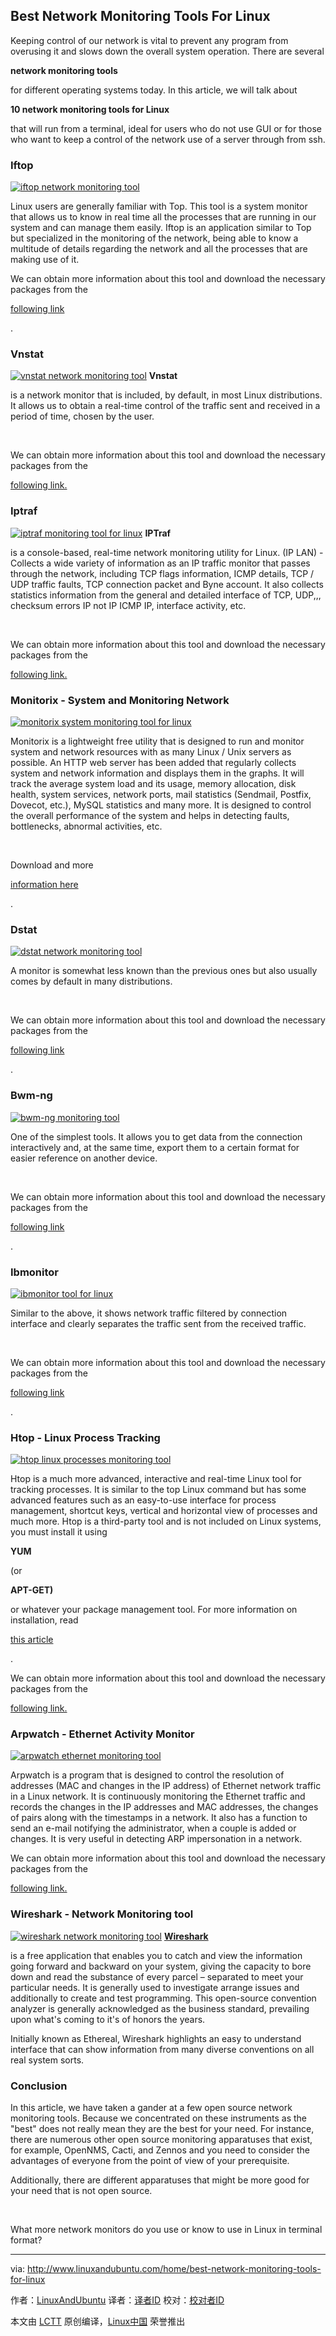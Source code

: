 Best Network Monitoring Tools For Linux
---------
Keeping control of our network is vital to prevent any program from overusing it and slows down the overall system operation. There are several

**network monitoring tools**

for different operating systems today. In this article, we will talk about

**10 network monitoring tools for Linux**

that will run from a terminal, ideal for users who do not use GUI or for those who want to keep a control of the network use of a server through from ssh.

### Iftop

 [![iftop network monitoring tool](http://www.linuxandubuntu.com/uploads/2/1/1/5/21152474/iftop_orig.png)][2] 

Linux users are generally familiar with Top. This tool is a system monitor that allows us to know in real time all the processes that are running in our system and can manage them easily. Iftop is an application similar to Top but specialized in the monitoring of the network, being able to know a multitude of details regarding the network and all the processes that are making use of it.

We can obtain more information about this tool and download the necessary packages from the

[following link][3]

.

### Vnstat

 [![vnstat network monitoring tool](http://www.linuxandubuntu.com/uploads/2/1/1/5/21152474/editor/vnstat.png?1511885309)][4] **Vnstat**

is a network monitor that is included, by default, in most Linux distributions. It allows us to obtain a real-time control of the traffic sent and received in a period of time, chosen by the user.

​

We can obtain more information about this tool and download the necessary packages from the

[following link.][5]

### Iptraf

 [![iptraf monitoring tool for linux](http://www.linuxandubuntu.com/uploads/2/1/1/5/21152474/iptraf_orig.gif)][6] **IPTraf**

is a console-based, real-time network monitoring utility for Linux. (IP LAN) - Collects a wide variety of information as an IP traffic monitor that passes through the network, including TCP flags information, ICMP details, TCP / UDP traffic faults, TCP connection packet and Byne account. It also collects statistics information from the general and detailed interface of TCP, UDP,,, checksum errors IP not IP ICMP IP, interface activity, etc.

​

We can obtain more information about this tool and download the necessary packages from the

[following link.][7]

### Monitorix - System and Monitoring Network

 [![monitorix system monitoring tool for linux](http://www.linuxandubuntu.com/uploads/2/1/1/5/21152474/monitorix_orig.png)][8] 

Monitorix is a lightweight free utility that is designed to run and monitor system and network resources with as many Linux / Unix servers as possible. An HTTP web server has been added that regularly collects system and network information and displays them in the graphs. It will track the average system load and its usage, memory allocation, disk health, system services, network ports, mail statistics (Sendmail, Postfix, Dovecot, etc.), MySQL statistics and many more. It is designed to control the overall performance of the system and helps in detecting faults, bottlenecks, abnormal activities, etc.

​

Download and more

[information here][9]

.

### Dstat

 [![dstat network monitoring tool](http://www.linuxandubuntu.com/uploads/2/1/1/5/21152474/dstat_orig.png)][10] 

A monitor is somewhat less known than the previous ones but also usually comes by default in many distributions.

​

We can obtain more information about this tool and download the necessary packages from the

[following link][11]

.

### Bwm-ng

 [![bwm-ng monitoring tool](http://www.linuxandubuntu.com/uploads/2/1/1/5/21152474/bwm-ng_orig.png)][12] 

One of the simplest tools. It allows you to get data from the connection interactively and, at the same time, export them to a certain format for easier reference on another device.

​

We can obtain more information about this tool and download the necessary packages from the

[following link][13]

.

### Ibmonitor

 [![ibmonitor tool for linux](http://www.linuxandubuntu.com/uploads/2/1/1/5/21152474/ibmonitor_orig.jpg)][14] 

Similar to the above, it shows network traffic filtered by connection interface and clearly separates the traffic sent from the received traffic.

​

We can obtain more information about this tool and download the necessary packages from the

[following link​][15]

.

### Htop - Linux Process Tracking

 [![htop linux processes monitoring tool](http://www.linuxandubuntu.com/uploads/2/1/1/5/21152474/htop_orig.png)][16] 

Htop is a much more advanced, interactive and real-time Linux tool for tracking processes. It is similar to the top Linux command but has some advanced features such as an easy-to-use interface for process management, shortcut keys, vertical and horizontal view of processes and much more. Htop is a third-party tool and is not included on Linux systems, you must install it using

**YUM**

(or

**APT-GET)**

or whatever your package management tool. For more information on installation, read

[this article][17]

.

We can obtain more information about this tool and download the necessary packages from the

[following link.][18] 

### Arpwatch - Ethernet Activity Monitor

 [![arpwatch ethernet monitoring tool](http://www.linuxandubuntu.com/uploads/2/1/1/5/21152474/arpwatch_orig.png)][19] 

Arpwatch is a program that is designed to control the resolution of addresses (MAC and changes in the IP address) of Ethernet network traffic in a Linux network. It is continuously monitoring the Ethernet traffic and records the changes in the IP addresses and MAC addresses, the changes of pairs along with the timestamps in a network. It also has a function to send an e-mail notifying the administrator, when a couple is added or changes. It is very useful in detecting ARP impersonation in a network.

We can obtain more information about this tool and download the necessary packages from the

[following link.​][20]

### Wireshark - Network Monitoring tool

 [![wireshark network monitoring tool](http://www.linuxandubuntu.com/uploads/2/1/1/5/21152474/editor/how-to-use-wireshark_1.jpg?1512299583)][21] **[Wireshark][1]**

is a free application that enables you to catch and view the information going forward and backward on your system, giving the capacity to bore down and read the substance of every parcel – separated to meet your particular needs. It is generally used to investigate arrange issues and additionally to create and test programming. This open-source convention analyzer is generally acknowledged as the business standard, prevailing upon what's coming to it's of honors the years.

Initially known as Ethereal, Wireshark highlights an easy to understand interface that can show information from many diverse conventions on all real system sorts.

### Conclusion

​In this article, we have taken a gander at a few open source network monitoring tools. Because we concentrated on these instruments as the "best" does not really mean they are the best for your need. For instance, there are numerous other open source monitoring apparatuses that exist, for example, OpenNMS, Cacti, and Zennos and you need to consider the advantages of everyone from the point of view of your prerequisite.

Additionally, there are different apparatuses that might be more good for your need that is not open source. 

​

What more network monitors do you use or know to use in Linux in terminal format?

--------------------------------------------------------------------------------

via: http://www.linuxandubuntu.com/home/best-network-monitoring-tools-for-linux

作者：[​​LinuxAndUbuntu][a]
译者：[译者ID](https://github.com/译者ID)
校对：[校对者ID](https://github.com/校对者ID)

本文由 [LCTT](https://github.com/LCTT/TranslateProject) 原创编译，[Linux中国](https://linux.cn/) 荣誉推出

[a]:http://www.linuxandubuntu.com
[1]:https://www.wireshark.org/
[2]:http://www.linuxandubuntu.com/uploads/2/1/1/5/21152474/iftop_orig.png
[3]:http://www.ex-parrot.com/pdw/iftop/
[4]:http://www.linuxandubuntu.com/uploads/2/1/1/5/21152474/edited/vnstat.png
[5]:http://humdi.net/vnstat/
[6]:http://www.linuxandubuntu.com/uploads/2/1/1/5/21152474/iptraf_orig.gif
[7]:http://iptraf.seul.org/
[8]:http://www.linuxandubuntu.com/uploads/2/1/1/5/21152474/monitorix_orig.png
[9]:http://www.monitorix.org
[10]:http://www.linuxandubuntu.com/uploads/2/1/1/5/21152474/dstat_orig.png
[11]:http://dag.wiee.rs/home-made/dstat/
[12]:http://www.linuxandubuntu.com/uploads/2/1/1/5/21152474/bwm-ng_orig.png
[13]:http://sourceforge.net/projects/bwmng/
[14]:http://www.linuxandubuntu.com/uploads/2/1/1/5/21152474/ibmonitor_orig.jpg
[15]:http://ibmonitor.sourceforge.net/
[16]:http://www.linuxandubuntu.com/uploads/2/1/1/5/21152474/htop_orig.png
[17]:http://wesharethis.com/knowledgebase/htop-and-atop/
[18]:http://hisham.hm/htop/
[19]:http://www.linuxandubuntu.com/uploads/2/1/1/5/21152474/arpwatch_orig.png
[20]:http://linux.softpedia.com/get/System/Monitoring/arpwatch-NG-7612.shtml
[21]:http://www.linuxandubuntu.com/uploads/2/1/1/5/21152474/how-to-use-wireshark_1_orig.jpg
